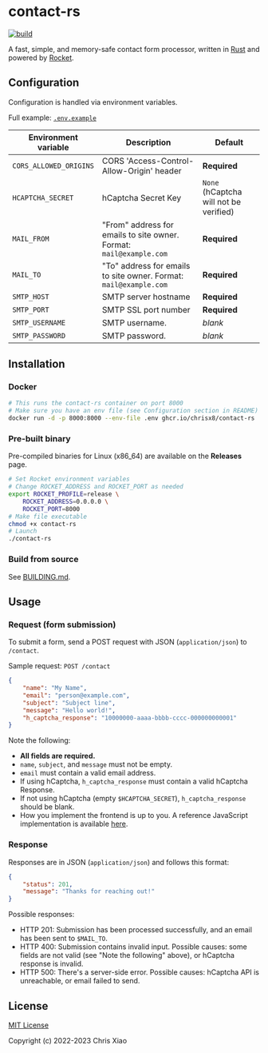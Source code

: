 # contact-rs

[![build](https://github.com/chrisx8/contact-rs/actions/workflows/build.yml/badge.svg)](https://github.com/chrisx8/contact-rs/actions/workflows/build.yml)

A fast, simple, and memory-safe contact form processor, written in [Rust](https://www.rust-lang.org/) and powered by [Rocket](https://rocket.rs/).

## Configuration

Configuration is handled via environment variables.

Full example: [`.env.example`](.env.example)

| Environment variable   | Description                                                         | Default                                |
| ---------------------- | ------------------------------------------------------------------- | -------------------------------------- |
| `CORS_ALLOWED_ORIGINS` | CORS 'Access-Control-Allow-Origin' header                           | **Required**                           |
| `HCAPTCHA_SECRET`      | hCaptcha Secret Key                                                 | `None` (hCaptcha will not be verified) |
| `MAIL_FROM`            | "From" address for emails to site owner. Format: `mail@example.com` | **Required**                           |
| `MAIL_TO`              | "To" address for emails to site owner. Format: `mail@example.com`   | **Required**                           |
| `SMTP_HOST`            | SMTP server hostname                                                | **Required**                           |
| `SMTP_PORT`            | SMTP SSL port number                                                | **Required**                           |
| `SMTP_USERNAME`        | SMTP username.                                                      | *blank*                                |
| `SMTP_PASSWORD`        | SMTP password.                                                      | *blank*                                |

## Installation

### Docker

```bash
# This runs the contact-rs container on port 8000
# Make sure you have an env file (see Configuration section in README)
docker run -d -p 8000:8000 --env-file .env ghcr.io/chrisx8/contact-rs
```

### Pre-built binary

Pre-compiled binaries for Linux (x86_64) are available on the **Releases** page.

```bash
# Set Rocket environment variables
# Change ROCKET_ADDRESS and ROCKET_PORT as needed
export ROCKET_PROFILE=release \
    ROCKET_ADDRESS=0.0.0.0 \
    ROCKET_PORT=8000
# Make file executable
chmod +x contact-rs
# Launch
./contact-rs
```

### Build from source

See [BUILDING.md](BUILDING.md).

## Usage

### Request (form submission)

To submit a form, send a POST request with JSON (`application/json`) to `/contact`.

Sample request: `POST /contact`

```json
{
    "name": "My Name",
    "email": "person@example.com",
    "subject": "Subject line",
    "message": "Hello world!",
    "h_captcha_response": "10000000-aaaa-bbbb-cccc-000000000001"
}
```

Note the following:

- **All fields are required.**
- `name`, `subject`, and `message` must not be empty.
- `email` must contain a valid email address.
- If using hCaptcha, `h_captcha_response` must contain a valid hCaptcha Response.
- If not using hCaptcha (empty `$HCAPTCHA_SECRET`), `h_captcha_response` should be blank.
- How you implement the frontend is up to you. A reference JavaScript implementation is available [here](https://github.com/chrisx8/hugo-personal-site/blob/main/assets/js/contact.js).

### Response

Responses are in JSON (`application/json`) and follows this format:

```json
{
    "status": 201,
    "message": "Thanks for reaching out!"
}
```

Possible responses:

- HTTP 201: Submission has been processed successfully, and an email has been sent to `$MAIL_TO`.
- HTTP 400: Submission contains invalid input. Possible causes: some fields are not valid (see "Note the following" above), or hCaptcha response is invalid.
- HTTP 500: There's a server-side error. Possible causes: hCaptcha API is unreachable, or email failed to send.

## License

[MIT License](LICENSE)

Copyright (c) 2022-2023 Chris Xiao
